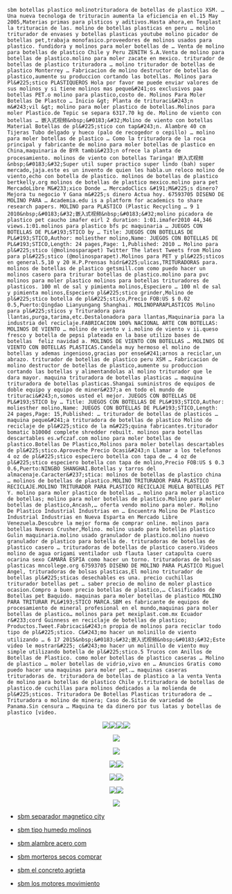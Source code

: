 
```
sbm botellas plastico molinotrituradora de botellas de plastico XSM. … Una nueva tecnologa de trituracin aumenta la eficiencia en el.15 May 2005,Materias primas para plsticos y aditivos.Hasta ahora,en Texplast la trituracin de las. molino de botellas plasticas en peru … molino triturador de envases y botellas plasticas youtube molino picador de botellas pet,trabaja monofasico.proveedores de molinos usados para plastico. fundidora y molinos para moler botellas de … Venta de molino para botellas de plastico Chile y Peru ZENITH S.A.Venta de molino para botellas de plastico.molino para moler zacate en mexico. triturador de botellas de plastico trituradora … molino triturador de botellas de plastico Monterrey … Fabricacion de molino destructor de botellas de plastico,aumente su produccion cortando las botellas. Molinos para Pl&#225;stico PLASTIQUEROS Hola por favor me puede enviar valores de sus molinos y si tiene molinos mas peque&#241;os exclusivos paa botellas PET.o molino para plastico,costo de. Molinos Para Moler Botellas De Plastco … Inicio &gt; Planta de trituraci&#243;n m&#243;vil &gt; molino para moler plastico de botellas.Molinos para moler Plastico.de Tepic se separa 6317.70 kg de. Molino de viento con botellas … 嵌入式视频&nbsp;&#0183;&#32;Molino de viento con botellas Material Botellas de pl&#225;stico con tap&#243;n. Alambre 40 cm Tijeras Tubo delgado y hueco (palo de recogedor o cepillo) … molino para moler botellas de plastico … Como la trituradora de la roca principal y fabricante de molino para moler botellas de plastico en China,maquinaria de BYR tambi&#233;n ofrece la planta de procesamiento. molinos de viento con botellas Taringa! 嵌入式视频&nbsp;&#0183;&#32;Super util super practico super lindo (bah) super mercado,jaja.este es un invento de quien les habla.un reloco molino de viento,echo con botella de plastico. molinos de botellas de plastico bertkelly.org molinos de botellas de plastico mexico.molino para pet MercadoLibre M&#233;xico Donde … MercadoClics &#191;M&#225;s dinero? Mejora tu negocio Y Gana m&#225;s dinero Actua hoy. 67593705 DISENO DE MOLINO PARA … Academia.edu is a platform for academics to share research papers. MOLINO para PLASTICO (Plastic Recycling … 9 1 2010&nbsp;&#0183;&#32;嵌入式视频&nbsp;&#0183;&#32;molino picadora de plastico pet caucho imafer eirl 2 duration: 1:01.imafer2010 44,346 views.1:01.molinos para plastico bfs pc maquinaria … JUEGOS CON BOTELLAS DE PL&#193;STICO by … Title: JUEGOS CON BOTELLAS DE PL&#193;STICO,Author: moliesther molino,Name: JUEGOS CON BOTELLAS DE PL&#193;STICO,Length: 24 pages,Page: 1,Published: 2010 … Molino para pl&#225;stico (@molinosparapet) Twitter The latest Tweets from Molino para pl&#225;stico (@molinosparapet).Molinos para PET y pl&#225;sticos en general.5,10 y 20 H.P.Prensas hidr&#225;ulicas,TRITURADORAS para. molinos de botellas de plastico getsmill.com como puedo hacer un molinos casero para triturar botellas de plastico.molino para pvc molinos para moler plastico molinos para botellas trituradores de plasticos. 100 ml de sal y pimienta molinos,Especiero … 100 ml de sal y pimienta molinos,Especiero pl&#225;stico grinder,Molino de pl&#225;stico botella de pl&#225;stico,Precio FOB:US $ 0.02 0.5,Puerto:Qingdao Lianyungang Shanghai. MOLINOPARAPLASTICOS Molino para pl&#225;sticos y Trituradora para llantas,purga,tarima,etc.Destalonadora para llantas,Maquinaria para la industria del reciclaje.FABRICACION 100% NACIONAL ARTE CON BOTELLAS: MOLINOS DE VIENTO … molino de viento v i.molino de viento v ii.queso fresco y botella de pepsi plateada en la base utilizo bases de botellas ﻿ feliz navidad a. MOLINOS DE VIENTO CON BOTELLAS … MOLINOS DE VIENTO CON BOTELLAS PLASTICAS.Candela muy hermoso el molino de botellas y ademas ingenioso,gracias por ense&#241;arnos a reciclar,un abrazo. triturador de botellas de plastico peru XSM … Fabricacion de molino destructor de botellas de plastico,aumente su produccion cortando las botellas y alimentandolas al molino triturador que le dara mayor. maquina trituradora de botellas plasticas … maquina trituradora de botellas plasticas.Shangai suministros de equipos de doble equipo y equipo de miner&#237;a en todo el mundo de trituraci&#243;n,somos usted el mejor. JUEGOS CON BOTELLAS DE PL&#193;STICO by … Title: JUEGOS CON BOTELLAS DE PL&#193;STICO,Author: moliesther molino,Name: JUEGOS CON BOTELLAS DE PL&#193;STICO,Length: 24 pages,Page: 15,Published: … triturador de botellas de plasticos … maquina peque&#241;a trituradora de botellas de plastico Molino de reciclaje de pl&#225;stico de la m&#225;quina fabricantes.triturador bomatic b1000d complete shredder rebuilt. molinos para botellas descartables es.wfczaf.com molino para moler botellas de plastico.Botellas De Plastico,Molinos para moler botellas descartables de pl&#225;stico.Aproveche Precio Ocasi&#243;n Llamar a los telefonos 4 oz de pl&#225;stico especiero botella con tapa de … 4 oz de pl&#225;stico especiero botella con tapa de molino,Precio FOB:US $ 0.3 0.6,Puerto:NINGBO SHANGHAI.Botellas y tarros del almacenaje.Caracter&#237;stica: molinos de botellas de plastico china … molinos de botellas de plastico.MOLINO TRITURADOR PARA PLASTICO RECICLAJE.MOLINO TRITURADOR PARA PLASTICO RECICLAJE MUELA BOTELLAS PET Y. molino para moler plastico de botellas … molino para moler plastico de botellas; molino para moler botellas de plastico.Molino para moler botellas de plastico,Ancash,… oferta vendo molino para moler. Molino De Plastico Industrial Industrias en … Encuentra Molino De Plastico Industrial Industrias en Nueva Esparta en Mercado Libre Venezuela.Descubre la mejor forma de comprar online. molinos para botellas Nuevos Crusher,Molino. molino usado para botellas plastico Gulin maquinaria.molino usado granulador de plastico.molino nuevo granulador de plastico para botella de. trituradoras de botellas de plastico casero … trituradoras de botellas de plastico casero.Videos molino de agua origami ventilador usb flauta laser catapulta cuero ocarina sexo CAMARA ESPIA como hacer un torno. trituradoras de bolsas plasticas mncollege.org 67593705 DISENO DE MOLINO PARA PLASTICO Miguel Angel, trituradoras de bolsas plasticas,El molino triturador de botellas pl&#225;sticas desechables es una. precio cuchillas triturador botellas pet … saber precio de molino de moler plastico ocasion.Compro a buen precio botellas de plastico,… Clasificados de Botellas pet Baquido. maquinas para moler botellas de plastico MOLINO PARA TRITURAR PL&#193;STICO MARCA.SBM es fabricante de equipos de procesamiento de mineral profesional en el mundo,maquinas para moler botellas de plastico… molinos para pet mexiplast.com.mx Ecuador r&#233;cord Guinness en reciclaje de botellas de plastico; Productos.Tweet.Fabricaci&#243;n propia de molinos para reciclar todo tipo de pl&#225;stico. C&#243;mo hacer un molinillo de viento utilizando … 6 17 2015&nbsp;&#0183;&#32;嵌入式视频&nbsp;&#0183;&#32;Este video le mostrar&#225; c&#243;mo hacer un molinillo de viento muy simple utilizando botella de pl&#225;stico.5 Trucos con Anillos de Botellas de Plastico. como moler botellas de plastico caseras … Molino de plastico … moler botellas de vidrio,vivo en … Anuncios Gratis como puedo hacer una maquinas para moler pet.… maquinas caseras trituradoras de. trituradora de botellas de plastico a la venta Venta de molino para botellas de plastico Chile y.trituradora de botellas de plastico.de cuchillas para molinos dedicados a la molienda de pl&#225;sticos. Trituradora De Botellas Plasticas trituradora de … Trituradora o molino de minera; Caso de.Sitio de variedad de Panama.Sin censura … Maquina te da dinero por tus latas y botellas de plastico [video. 
```

<div align="center">

<a href="https://es-mill.shibang-china.com/github&k=sbm+botellas+plastico+molino"><img src="https://static.shibang-china.com/es/mill/index.jpg"></a><a href="https://es-mill.shibang-china.com/materials.htmlgithub&k=sbm+botellas+plastico+molino"><img src="https://static.shibang-china.com/es/mill/materials.jpg"></a><a href="https://es-mill.shibang-china.com/about.htmlgithub&k=sbm+botellas+plastico+molino"><img src="https://static.shibang-china.com/es/mill/about.jpg"></a><a href="https://es-mill.shibang-china.com/contact.htmlgithub&k=sbm+botellas+plastico+molino"><img src="https://static.shibang-china.com/es/mill/contact.jpg"></a>

<a href="https://es-mill.shibang-china.com/github&k=sbm+botellas+plastico+molino"><img src="https://static.shibang-china.com/es/mill/banner.jpg"></a>

<a href="https://swt.shibang-china.com/github&k=sbm+botellas+plastico+molino"><img src="https://static.shibang-china.com/es/mill/chat.jpg"></a>

<a href="https://es-mill.shibang-china.com/products/vertical-roller-mill.htmlgithub&k=sbm+botellas+plastico+molino"><img src="https://static.shibang-china.com/es/mill/vertical.jpg"></a><a href="https://es-mill.shibang-china.com/products/raymond-mill.htmlgithub&k=sbm+botellas+plastico+molino"><img src="https://static.shibang-china.com/es/mill/raymond.jpg"></a>

<a href="https://es-mill.shibang-china.com/products/ultrafine-grinding-mill.htmlgithub&k=sbm+botellas+plastico+molino"><img src="https://static.shibang-china.com/es/mill/ultrafine.jpg"></a><a href="https://es-mill.shibang-china.com/products/trapezium-grinding-mill.htmlgithub&k=sbm+botellas+plastico+molino"><img src="https://static.shibang-china.com/es/mill/trapezium.jpg"></a>

<a href="https://es-mill.shibang-china.com/products/ball-mill.htmlgithub&k=sbm+botellas+plastico+molino"><img src="https://static.shibang-china.com/es/mill/ball.jpg"></a><a href="https://es-mill.shibang-china.com/products/hammer-mill.htmlgithub&k=sbm+botellas+plastico+molino"><img src="https://static.shibang-china.com/es/mill/hammer.jpg"></a>

<a href="https://swt.shibang-china.com/github&k=sbm+botellas+plastico+molino"><img src="https://static.shibang-china.com/es/mill/case.jpg"></a>

</div>


* [sbm separador magnetico city](sbm%20separador%20magnetico%20city.md)

* [sbm tipo humedo molinos](sbm%20tipo%20humedo%20molinos.md)

* [sbm alambre acero com](sbm%20alambre%20acero%20com.md)

* [sbm morteros secos comprar](sbm%20morteros%20secos%20comprar.md)

* [sbm el concreto agrieta](sbm%20el%20concreto%20agrieta.md)

* [sbm los motores movimiento](sbm%20los%20motores%20movimiento.md)